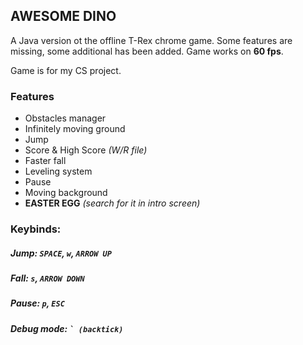 ## AWESOME DINO
A Java version ot the offline T-Rex chrome game.
Some features are missing, some additional has been added.
Game works on **60 fps**.

Game is for my CS project.
### Features
   - Obstacles manager
   - Infinitely moving ground
   - Jump
   - Score & High Score _(W/R file)_
   - Faster fall
   - Leveling system
   - Pause
   - Moving background
   - **EASTER EGG** _(search for it in intro screen)_

### Keybinds:
##### Jump: `SPACE`, `w`, `ARROW UP`
##### Fall: `s`, `ARROW DOWN`
##### Pause: `p`, `ESC`
##### Debug mode: <code>` (backtick)</code>

